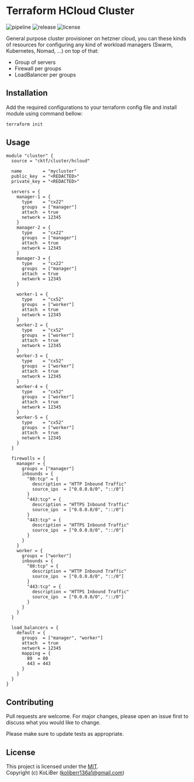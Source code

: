 # Terraform HCloud Cluster

![pipeline](https://github.com/cktf/terraform-hcloud-cluster/actions/workflows/cicd.yml/badge.svg)
![release](https://img.shields.io/github/v/release/cktf/terraform-hcloud-cluster?display_name=tag)
![license](https://img.shields.io/github/license/cktf/terraform-hcloud-cluster)

General purpose cluster provisioner on hetzner cloud, you can these kinds of resources for configuring any kind of workload managers (Swarm, Kubernetes, Nomad, ...) on top of that:

-   Group of servers
-   Firewall per groups
-   LoadBalancer per groups

## Installation

Add the required configurations to your terraform config file and install module using command bellow:

```bash
terraform init
```

## Usage

```hcl
module "cluster" {
  source = "cktf/cluster/hcloud"

  name        = "mycluster"
  public_key  = "<REDACTED>"
  private_key = "<REDACTED>"

  servers = {
    manager-1 = {
      type    = "cx22"
      groups  = ["manager"]
      attach  = true
      network = 12345
    }
    manager-2 = {
      type    = "cx22"
      groups  = ["manager"]
      attach  = true
      network = 12345
    }
    manager-3 = {
      type    = "cx22"
      groups  = ["manager"]
      attach  = true
      network = 12345
    }

    worker-1 = {
      type    = "cx52"
      groups  = ["worker"]
      attach  = true
      network = 12345
    }
    worker-2 = {
      type    = "cx52"
      groups  = ["worker"]
      attach  = true
      network = 12345
    }
    worker-3 = {
      type    = "cx52"
      groups  = ["worker"]
      attach  = true
      network = 12345
    }
    worker-4 = {
      type    = "cx52"
      groups  = ["worker"]
      attach  = true
      network = 12345
    }
    worker-5 = {
      type    = "cx52"
      groups  = ["worker"]
      attach  = true
      network = 12345
    }
  }

  firewalls = {
    manager = {
      groups = ["manager"]
      inbounds = {
        "80:tcp" = {
          description = "HTTP Inbound Traffic"
          source_ips  = ["0.0.0.0/0", "::/0"]
        }
        "443:tcp" = {
          description = "HTTPS Inbound Traffic"
          source_ips  = ["0.0.0.0/0", "::/0"]
        }
        "443:tcp" = {
          description = "HTTPS Inbound Traffic"
          source_ips  = ["0.0.0.0/0", "::/0"]
        }
      }
    }
    worker = {
      groups = ["worker"]
      inbounds = {
        "80:tcp" = {
          description = "HTTP Inbound Traffic"
          source_ips  = ["0.0.0.0/0", "::/0"]
        }
        "443:tcp" = {
          description = "HTTPS Inbound Traffic"
          source_ips  = ["0.0.0.0/0", "::/0"]
        }
      }
    }
  }

  load_balancers = {
    default = {
      groups  = ["manager", "worker"]
      attach  = true
      network = 12345
      mapping = {
        80  = 80
        443 = 443
      }
    }
  }
}
```

## Contributing

Pull requests are welcome. For major changes, please open an issue first to discuss what you would like to change.

Please make sure to update tests as appropriate.

## License

This project is licensed under the [MIT](LICENSE.md).  
Copyright (c) KoLiBer (koliberr136a1@gmail.com)

